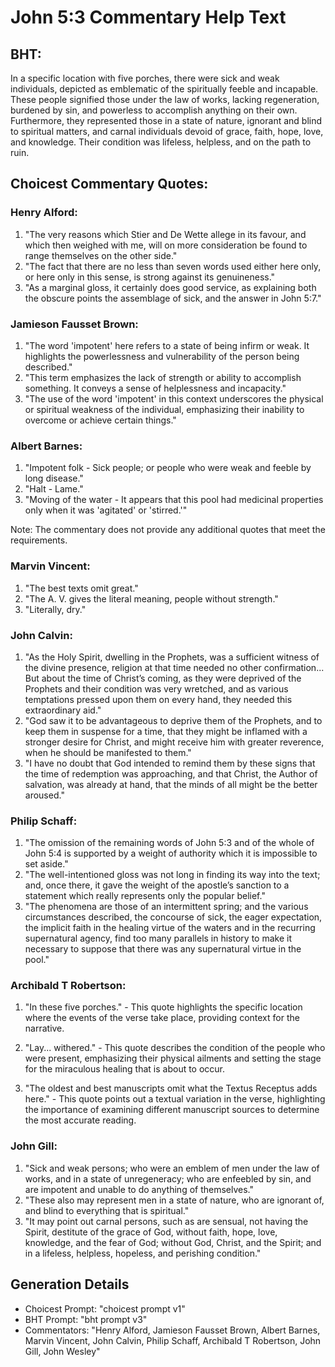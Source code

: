 # John 5:3 Commentary Help Text

## BHT:
In a specific location with five porches, there were sick and weak individuals, depicted as emblematic of the spiritually feeble and incapable. These people signified those under the law of works, lacking regeneration, burdened by sin, and powerless to accomplish anything on their own. Furthermore, they represented those in a state of nature, ignorant and blind to spiritual matters, and carnal individuals devoid of grace, faith, hope, love, and knowledge. Their condition was lifeless, helpless, and on the path to ruin.

## Choicest Commentary Quotes:
### Henry Alford:
1. "The very reasons which Stier and De Wette allege in its favour, and which then weighed with me, will on more consideration be found to range themselves on the other side."
2. "The fact that there are no less than seven words used either here only, or here only in this sense, is strong against its genuineness."
3. "As a marginal gloss, it certainly does good service, as explaining both the obscure points the assemblage of sick, and the answer in John 5:7."

### Jamieson Fausset Brown:
1. "The word 'impotent' here refers to a state of being infirm or weak. It highlights the powerlessness and vulnerability of the person being described."
2. "This term emphasizes the lack of strength or ability to accomplish something. It conveys a sense of helplessness and incapacity."
3. "The use of the word 'impotent' in this context underscores the physical or spiritual weakness of the individual, emphasizing their inability to overcome or achieve certain things."

### Albert Barnes:
1. "Impotent folk - Sick people; or people who were weak and feeble by long disease."
2. "Halt - Lame."
3. "Moving of the water - It appears that this pool had medicinal properties only when it was 'agitated' or 'stirred.'"

Note: The commentary does not provide any additional quotes that meet the requirements.

### Marvin Vincent:
1. "The best texts omit great."
2. "The A. V. gives the literal meaning, people without strength."
3. "Literally, dry."

### John Calvin:
1. "As the Holy Spirit, dwelling in the Prophets, was a sufficient witness of the divine presence, religion at that time needed no other confirmation... But about the time of Christ’s coming, as they were deprived of the Prophets and their condition was very wretched, and as various temptations pressed upon them on every hand, they needed this extraordinary aid."
2. "God saw it to be advantageous to deprive them of the Prophets, and to keep them in suspense for a time, that they might be inflamed with a stronger desire for Christ, and might receive him with greater reverence, when he should be manifested to them."
3. "I have no doubt that God intended to remind them by these signs that the time of redemption was approaching, and that Christ, the Author of salvation, was already at hand, that the minds of all might be the better aroused."

### Philip Schaff:
1. "The omission of the remaining words of John 5:3 and of the whole of John 5:4 is supported by a weight of authority which it is impossible to set aside."
2. "The well-intentioned gloss was not long in finding its way into the text; and, once there, it gave the weight of the apostle’s sanction to a statement which really represents only the popular belief."
3. "The phenomena are those of an intermittent spring; and the various circumstances described, the concourse of sick, the eager expectation, the implicit faith in the healing virtue of the waters and in the recurring supernatural agency, find too many parallels in history to make it necessary to suppose that there was any supernatural virtue in the pool."

### Archibald T Robertson:
1. "In these five porches." - This quote highlights the specific location where the events of the verse take place, providing context for the narrative.

2. "Lay... withered." - This quote describes the condition of the people who were present, emphasizing their physical ailments and setting the stage for the miraculous healing that is about to occur.

3. "The oldest and best manuscripts omit what the Textus Receptus adds here." - This quote points out a textual variation in the verse, highlighting the importance of examining different manuscript sources to determine the most accurate reading.

### John Gill:
1. "Sick and weak persons; who were an emblem of men under the law of works, and in a state of unregeneracy; who are enfeebled by sin, and are impotent and unable to do anything of themselves."
2. "These also may represent men in a state of nature, who are ignorant of, and blind to everything that is spiritual."
3. "It may point out carnal persons, such as are sensual, not having the Spirit, destitute of the grace of God, without faith, hope, love, knowledge, and the fear of God; without God, Christ, and the Spirit; and in a lifeless, helpless, hopeless, and perishing condition."


## Generation Details
- Choicest Prompt: "choicest prompt v1"
- BHT Prompt: "bht prompt v3"
- Commentators: "Henry Alford, Jamieson Fausset Brown, Albert Barnes, Marvin Vincent, John Calvin, Philip Schaff, Archibald T Robertson, John Gill, John Wesley"
